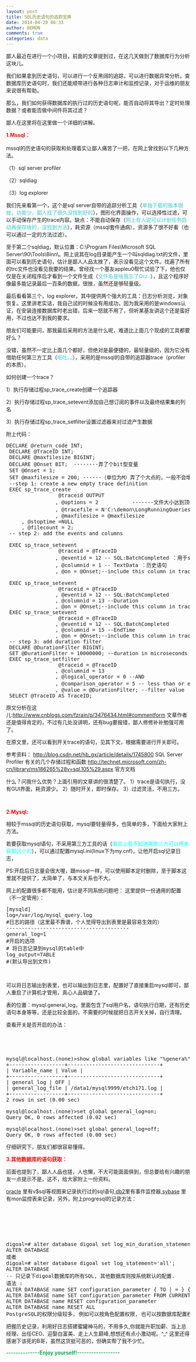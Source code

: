 ```yaml
---
layout: post
title: SQL历史语句的追踪宝典
date: 2014-04-20 06:33
author: DEMON
comments: true
categories: data
---
```

鄙人最近在进行一个小项目，前面的文章提到过，在这几天做到了数据库行为分析这块儿。


我们如果拿到历史语句，可以进行一个反黑阔的追踪，可以进行数据异常分析。查数据库历史语句时，我们还能顺带进行各种日志审计和监控记录，对于运维的朋友来说很有帮助。


那么，我们如何获得数据库的执行过的历史语句呢，能否自动将其导出？定时处理数据？或者能否做中间件将其过滤？

鄙人在这里将在这里做一个详细的讲解。



<strong><span style="line-height: 1.6; color: #ff0000;">1.Mssql：</span></strong>

mssql的历史语句的获取和处理着实让鄙人痛苦了一把，在网上曾找到以下几种方法。

（1）sql server profiler

（2）sqldiag

（3）log explorer

我们先来看第一个，这个是sql server自带的追踪分析工具（<span style="color: #33cccc;">单独下载的版本很挫，功能少，鄙人找了很久没找到好的</span>），图形化界面操作，可以选择性过滤，可以手动保存产生的trace内容。缺点：不能自动保存（<span style="color: #33cccc;">网上有人说可以计划任务启动再保存啥的，没找到方法</span>），耗资源（mssql套件通病），资源多了很不好看（也可以通过一定的方法过滤）。

至于第二个sqldiag，默认位置：C:\Program Files\Microsoft SQL Server\90\Tools\Binn\。网上说其在log目录能产生一个叫sqldiag.txt的文件，里面可以看到历史语句，估计是鄙人人品太挫了，表示没看见这个文件。找遍了所有的trc文件也没看见我要的结果。曾经找一个基友appleu0帮忙试验了下，他也仅仅是在关闭程序后才看到一个文件生成（<span style="color: #33cccc;">文件名是啥我忘了Orz..</span>），且这个程序好像最多能记录最后一百条的数据，很挫，虽然还是够轻量级。

最后看看第三个，log explorer。其中提供两个强大的工具：日志分析浏览，对象恢复。这里讲老实话，我自己试的时候没有用成功，因为我采用的是windows认证，在安装连接数据库时老出错，后来一怒就不用了，但听某基友讲这个还是蛮好用，不过也达不到我的要求。

朋友们可能要问，那我最后采用的方法是什么呢，难道比上面几个现成的工具都要好么？

没错，虽然不一定比上面几个都好，但绝对是最便捷的，最轻量级的，因为它没有借助任何第三方工具（<span style="color: #33cccc;">呕吐。。</span>），采用的是mssql的自带的追踪器trace（profiler的本质）。

如何创建一个trace？

1）执行存储过程sp_trace_create创建一个追踪器

2）执行存储过程sp_trace_setevent添加自己想订阅的事件以及最终结果集的列名

3）执行存储过程sp_trace_setfilter设置过滤器来对过滤产生数据

附上代码：
<pre lang="sql">DECLARE @return_code INT;
 DECLARE @TraceID INT;
 DECLARE @maxfilesize BIGINT;
 DECLARE @Onset BIT;  --------弄了个bit型变量
 SET @Onset = 1; 	
 SET @maxfilesize = 200; ------（单位为M）弄了个大点的，一般不会增长太多，增长太多肯定出问题了，让他自动关闭！
 --step 1: create a new empty trace definition
 EXEC sp_trace_create
                 @traceid OUTPUT
                , @options = 2           -------文件大小达到顶峰时会自增到新文件
                , @tracefile = N'C:\demon\LongRunningQueries'  ---输出文件，后缀为trc
                , @maxfilesize = @maxfilesize
     , @stoptime =NULL
     , @filecount = 2;
 -- step 2: add the events and columns

 EXEC sp_trace_setevent
                 @traceid = @TraceID
                , @eventid = 12 -- SQL:BatchCompleted ：用于sql语句追踪。
                , @columnid = 1 -- TextData ：历史语句
                , @on = @Onset;--include this column in trace

 EXEC sp_trace_setevent
                 @traceid = @TraceID
                , @eventid = 12 -- SQL:BatchCompleted
                , @columnid = 13 --Duration
                , @on = @Onset;--include this column in trace
 EXEC sp_trace_setevent
                 @traceid = @TraceID
                , @eventid = 12 -- SQL:BatchCompleted
                , @columnid = 15 --EndTime
                , @on = @Onset;--include this column in trace        
 -- step 3: add duration filter
 DECLARE @DurationFilter BIGINT;
 SET @DurationFilter = 10000000; --duration in microseconds
 EXEC sp_trace_setfilter
                 @traceid = @TraceID
                , @columnid = 13
                , @logical_operator = 0 --AND
                , @comparison_operator = 5 -- less than or equal to|---妈蛋，tmd大于100000*还抓个蛋的语句
                , @value = @DurationFilter; --filter value
 SELECT @TraceID AS TraceID;</pre>
原文分析在这儿:http://www.cnblogs.com/fzrain/p/3476434.html#commentform
文章作者还是值得肯定的，不过有几处没讲明，还有bug要报错，鄙人修修补补勉强可用了。

在原文里，还可以看到开关trace的语句，见其下文，根据需要进行开关即可。

参考资料：
http://blog.csdn.net/hb_gx/article/details/1745800 SQL Server Profiler 有关的几个存储过程和函数
http://technet.microsoft.com/zh-cn/library/ms186265%28v=sql.105%29.aspx 官方文档

什么？问我什么优势？上面引用的文章讲的很清楚了。
1）trace是语句执行，没有GUI界面，耗资源少。
2）随时开关，即时保存。
3）过滤灵活，不用三方。

&nbsp;

<strong><span style="color: #ff0000;">2.Mysql:</span></strong>

相较于mssql的历史语句获取，mysql要轻量得多，也简单的多，下面给大家附上方法。

若要获取mysql语句，不采用第三方工具的话（<span style="color: #00ffff;">事实上我不知道哪款三方可以用来获取这个的</span>），可以通过配置mysql.ini(linux下为my.cnf)，让他开启sql记录日志，

PS:开启后日志量会很大喔，跟mssql一样，可以使用脚本定时删除，至于脚本这里就不提供了，太简单了，与本文关系也不大。

网上的配置很多都不能用，估计是不同系统问题吧：
这里提供一份通用的配置（不一定管用）：
<pre lang="sql">[mysqld]
log=/var/log/mysql_query.log
#日志的路径（这里最不靠谱，个人觉得导出到表里是最容易生效的）
----------------------------------------
general_log=1
#开启的选项
# 将日志记录到mysql的table中
log_output=TABLE
#(默认导出到文件)</pre>
&nbsp;

可以将日志输出到表里，也可以输出到日志里，配置好了直接重启mysql即可，鄙人重启了计算机才管用，真心人品碉堡了。

表的位置：mysql.general_log，里面包含了sql用户名，语句执行日期，还有历史语句本身等等，还是比较全面的，不需要的时候就把日志开关关掉，自行清理。

查看开关是否开启的办法：

&nbsp;

&nbsp;
<pre lang="sql">mysql@localhost.(none)&gt;show global variables like "%genera%";
+------------------+------------------------------+
| Variable_name | Value |
+------------------+------------------------------+
| general_log | OFF |
| general_log_file | /data1/mysql9999/etch171.log |
+------------------+------------------------------+
2 rows in set (0.00 sec)

mysql@localhost.(none)&gt;set global general_log=on;
Query OK, 0 rows affected (0.02 sec)

mysql@localhost.(none)&gt;set global general_log=off;
Query OK, 0 rows affected (0.00 sec)</pre>
仔细研究下，朋友们都很容易懂得。

<strong><span style="color: #ff0000;">3.其他数据库的语句获取：</span></strong>

前面也提到了，鄙人人品也搓，人也懒，不大可能面面俱到，但总要给有兴趣的朋友一点提示不是，这不，给大家附上一份资料。

<a href="http://www.itpub.net/tree/index_1/" target="_blank">oracle</a> 里有v$sql等视图来记录执行过的sql语句,<a href="http://www.itpub.net/tree/index_51/" target="_blank">db2</a>里有事件监控器,<a href="http://www.itpub.net/thread-1430388-1-1.html" target="_blank">sybase</a> 里有mon监控表来记录，另外，附上progresql的记录方法：

&nbsp;

&nbsp;

&nbsp;
<pre lang="sql">digoal=# alter database digoal set log_min_duration_statement=0;
ALTER DATABASE
或者
digoal=# alter database digoal set log_statement='all';
ALTER DATABASE
-- 只记录下digoal数据库的所有SQL, 其他数据库则按系统默认的配置.
语法 : 
ALTER DATABASE name SET configuration_parameter { TO | = } { value | DEFAULT }
ALTER DATABASE name SET configuration_parameter FROM CURRENT
ALTER DATABASE name RESET configuration_parameter
ALTER DATABASE name RESET ALL
PostgreSQL的权限分级较多, 例如可以按角色配置权限, 也可以按数据库配置权限, 也可以按会话配置权限等等。</pre>


把握历史记录，利用好日志搭建蜜罐神马的，不用多久,你就能升职加薪、当上总经理、出任CEO、迎娶白富美、走上人生巅峰,想想还有点小激动呢。^_^
这里还得感谢下该死的B哥，虽然这货挺可恶的，但确实帮了我不少忙。

<span style="color: #00B050;"><strong>--------------Enjoy yourself!------------------</strong></span>
